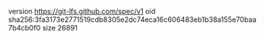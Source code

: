 version https://git-lfs.github.com/spec/v1
oid sha256:3fa3173e2771519cdb8305e2dc74eca16c606483eb1b38a155e70baa7b4cb0f0
size 26891
